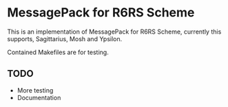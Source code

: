 # MessagePack for R6RS Scheme

This is an implementation of MessagePack for R6RS Scheme, currently this
supports, Sagittarius, Mosh and Ypsilon.

Contained Makefiles are for testing.

## TODO

* More testing
* Documentation


